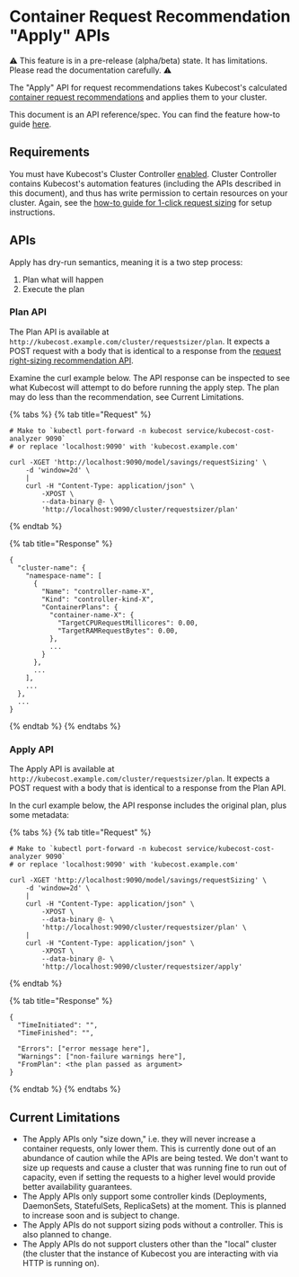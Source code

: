 # Container Request Recommendation "Apply" APIs

:warning: This feature is in a pre-release (alpha/beta) state. It has limitations. Please read the documentation carefully. :warning:

The "Apply" API for request recommendations takes Kubecost's calculated [container request recommendations](api-request-right-sizing-v2.md) and applies them to your cluster.

This document is an API reference/spec. You can find the feature how-to guide [here](guide-one-click-request-sizing.md).

## Requirements

You must have Kubecost's Cluster Controller [enabled](controller.md). Cluster Controller contains Kubecost's automation features (including the APIs described in this document), and thus has write permission to certain resources on your cluster. Again, see the [how-to guide for 1-click request sizing](one-click-request-sizing.md) for setup instructions.

## APIs

Apply has dry-run semantics, meaning it is a two step process:

1. Plan what will happen
2. Execute the plan

### Plan API

The Plan API is available at `http://kubecost.example.com/cluster/requestsizer/plan`. It expects a POST request with a body that is identical to a response from the [request right-sizing recommendation API](api-request-right-sizing-v2).

Examine the curl example below. The API response can be inspected to see what Kubecost will attempt to do before running the apply step. The plan may do less than the recommendation, see Current Limitations.

{% tabs %}
{% tab title="Request" %}
```
# Make to `kubectl port-forward -n kubecost service/kubecost-cost-analyzer 9090`
# or replace 'localhost:9090' with 'kubecost.example.com'

curl -XGET 'http://localhost:9090/model/savings/requestSizing' \
    -d 'window=2d' \
    |
    curl -H "Content-Type: application/json" \
        -XPOST \
        --data-binary @- \
        'http://localhost:9090/cluster/requestsizer/plan'
```
{% endtab %}

{% tab title="Response" %}
```
{
  "cluster-name": {
    "namespace-name": [
      {
        "Name": "controller-name-X",
        "Kind": "controller-kind-X",
        "ContainerPlans": {
          "container-name-X": {
            "TargetCPURequestMillicores": 0.00,
            "TargetRAMRequestBytes": 0.00,
          },
          ...
        }
      },
      ...
    ],
    ...
  },
  ...
}
```
{% endtab %}
{% endtabs %}

### Apply API

The Apply API is available at `http://kubecost.example.com/cluster/requestsizer/plan`. It expects a POST request with a body that is identical to a response from the Plan API.

In the curl example below, the API response includes the original plan, plus some metadata:

{% tabs %}
{% tab title="Request" %}
```
# Make to `kubectl port-forward -n kubecost service/kubecost-cost-analyzer 9090`
# or replace 'localhost:9090' with 'kubecost.example.com'

curl -XGET 'http://localhost:9090/model/savings/requestSizing' \
    -d 'window=2d' \
    |
    curl -H "Content-Type: application/json" \
        -XPOST \
        --data-binary @- \
        'http://localhost:9090/cluster/requestsizer/plan' \
    |
    curl -H "Content-Type: application/json" \
        -XPOST \
        --data-binary @- \
        'http://localhost:9090/cluster/requestsizer/apply'
```
{% endtab %}

{% tab title="Response" %}
```
{
  "TimeInitiated": "",
  "TimeFinished": "",
  
  "Errors": ["error message here"],
  "Warnings": ["non-failure warnings here"],
  "FromPlan": <the plan passed as argument>
}
```
{% endtab %}
{% endtabs %}

## Current Limitations

* The Apply APIs only "size down," i.e. they will never increase a container requests, only lower them. This is currently done out of an abundance of caution while the APIs are being tested. We don't want to size up requests and cause a cluster that was running fine to run out of capacity, even if setting the requests to a higher level would provide better availability guarantees.
* The Apply APIs only support some controller kinds (Deployments, DaemonSets, StatefulSets, ReplicaSets) at the moment. This is planned to increase soon and is subject to change.
* The Apply APIs do not support sizing pods without a controller. This is also planned to change.
* The Apply APIs do not support clusters other than the "local" cluster (the cluster that the instance of Kubecost you are interacting with via HTTP is running on).
